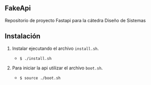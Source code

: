 **FakeApi**
---

Repositorio de proyecto Fastapi para la cátedra Diseño de Sistemas

**Instalación**
---

1. Instalar ejecutando el archivo `install.sh`.
    + `$ ./install.sh`

2. Para iniciar la api utilizar el archivo `boot.sh`.
    + `$ source ./boot.sh`
